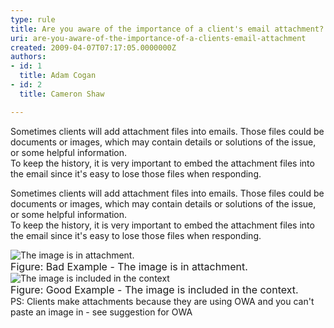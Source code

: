 ```yaml
---
type: rule
title: Are you aware of the importance of a client's email attachment?
uri: are-you-aware-of-the-importance-of-a-clients-email-attachment
created: 2009-04-07T07:17:05.0000000Z
authors:
- id: 1
  title: Adam Cogan
- id: 2
  title: Cameron Shaw

---
```




<span class='intro'> Sometimes clients will add attachment files into emails. Those files could be documents or images, which may contain details or solutions of the issue, or some helpful information.<br>
To keep the history, it is very important to embed the attachment files into the email since it's easy to lose those files when responding.
 </span>


  <p>Sometimes clients will add attachment files into emails. Those files could be documents or images, which may contain details or solutions of the issue, or some helpful information.<br>
To keep the history, it is very important to embed the attachment files into the email since it's easy to lose those files when responding. </p>
<p><img src="/Communication/RulesToBetterEmail/PublishingImages/EmailAttachImage_1_small.jpg" alt="The image is in attachment. " class="ms-rteCustom-ImageArea" /><br>
<font size="+0" class="ms-rteCustom-FigureBad">Figure&#58;&#160;Bad Example - The image is in attachment. </font><br>
<img src="/Communication/RulesToBetterEmail/PublishingImages/EmailAttachImage_2.JPG" alt="The image is included in the context" class="ms-rteCustom-ImageArea" /><br>
<font size="+0" class="ms-rteCustom-FigureGood">Figure&#58;&#160;Good Example - The image is included in the context.</font><br>
PS&#58; Clients make attachments because they are using OWA and you can't paste an image in - see suggestion for OWA </p>
<p>&#160;</p>



